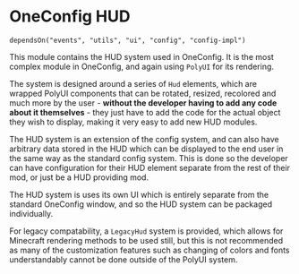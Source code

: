 # OneConfig HUD
`dependsOn("events", "utils", "ui", "config", "config-impl")`

This module contains the HUD system used in OneConfig. It is the most complex module in OneConfig, 
and again using `PolyUI` for its rendering.

The system is designed around a series of `Hud` elements, which are wrapped PolyUI components that can
be rotated, resized, recolored and much more by the user - **without the developer having to add any code about it themselves** - 
they just have to add the code for the actual object they wish to display, making it very easy to add new 
HUD modules.

The HUD system is an extension of the config system, and can also have arbitrary data stored in the HUD 
which can be displayed to the end user in the same way as the standard config system. This is done so
the developer can have configuration for their HUD element separate from the rest of their mod, or just 
be a HUD providing mod. 

The HUD system is uses its own UI which is entirely separate from the standard OneConfig window, and so 
the HUD system can be packaged individually.

For legacy compatability, a `LegacyHud` system is provided, which allows for Minecraft rendering methods
to be used still, but this is not recommended as many of the customization features such as changing of colors
and fonts understandably cannot be done outside of the PolyUI system.